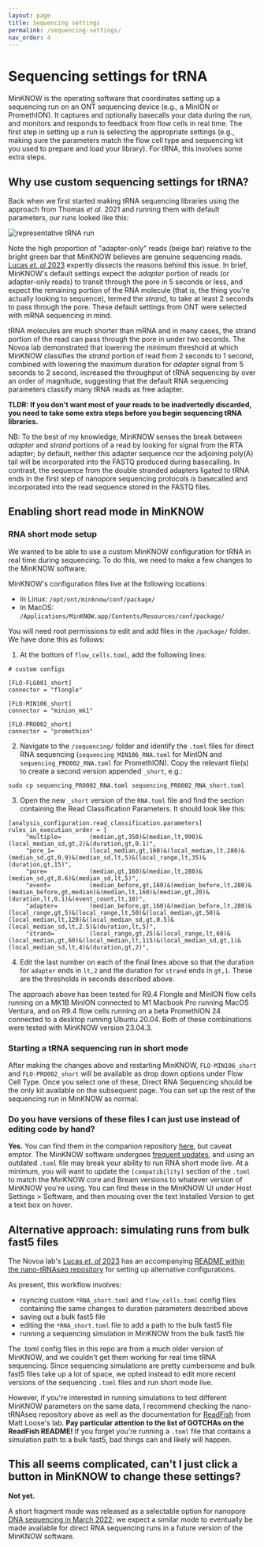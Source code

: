 ```yaml
---
layout: page
title: Sequencing settings
permalink: /sequencing-settings/
nav_order: 4
---
```

# Sequencing settings for tRNA
MinKNOW is the operating software that coordinates setting up a sequencing run on an ONT sequencing device (e.g., a MinION or PromethION). It captures and optionally basecalls your data during the run, and monitors and responds to feedback from flow cells in real time. The first step in setting up a run is selecting the appropriate settings (e.g., making sure the parameters match the flow cell type and sequencing kit you used to prepare and load your library). For tRNA, this involves some extra steps.

## Why use custom sequencing settings for tRNA?
Back when we first started making tRNA sequencing libraries using the approach from Thomas _et al._ 2021 and running them with default parameters, our runs looked like this:

![representative tRNA run](/assets/2022_tRNA_samplerun.jpg)

Note the high proportion of "adapter-only" reads (beige bar) relative to the bright green bar that MinKNOW believes are genuine sequencing reads. [Lucas _et. al_ 2023](https://pubmed.ncbi.nlm.nih.gov/37024678/) expertly dissects the reasons behind this issue. In brief, MinKNOW's default settings expect the _adapter_ portion of reads (or adapter-only reads) to transit through the pore in 5 seconds or less, and expect the remaining portion of the RNA molecule (that is, the thing you're actually looking to sequence), termed the _strand_, to take at least 2 seconds to pass through the pore.  These default settings from ONT were selected with mRNA sequencing in mind. 

tRNA molecules are much shorter than mRNA and in many cases, the strand portion of the read can pass through the pore in under two seconds. The Novoa lab demonstrated that lowering the minimum threshold at which MinKNOW classifies the _strand_ portion of read from 2 seconds to 1 second, combined with lowering the maximum duration for _adapter_ signal from 5 seconds to 2 second, increased the throughput of tRNA sequencing by over an order of magnitude, suggesting that the default RNA sequencing parameters classify many tRNA reads as free adapter.

**TLDR: If you don't want most of your reads to be inadvertedly discarded, you need to take some extra steps **before** you begin sequencing tRNA libraries.**

NB: To the best of my knowledge, MinKNOW senses the break between _adapter_ and _strand_ portions of a read by looking for signal from the RTA adapter; by default, neither this adapter sequence nor the adjoining poly(A) tail will be incorporated into the FASTQ produced during basecalling. In contrast, the sequence from the double stranded adapters ligated to tRNA ends in the first step of nanopore sequencing protocols _is_ basecalled and incorporated into the read sequence stored in the FASTQ files.

## Enabling short read mode in MinKNOW
### RNA short mode setup
We wanted to be able to use a custom MinKNOW configuration for tRNA in real time during sequencing. To do this, we need to make a few changes to the MinKNOW software.

MinKNOW's configuration files live at the following locations:
* In Linux: `/opt/ont/minknow/conf/package/`
* In MacOS: `/Applications/MinKNOW.app/Contents/Resources/conf/package/`

You will need root permissions to edit and add files in the `/package/` folder. We have done this as follows:

1. At the bottom of `flow_cells.toml`, add the following lines:

```
# custom configs

[FLO-FLG001_short]
connector = "flongle"

[FLO-MIN106_short]
connector = "minion_mk1"

[FLO-PRO002_short]
connector = "promethion"
```

2. Navigate to the `/sequencing/` folder and identify the `.toml` files for direct RNA sequencing (`sequencing_MIN106_RNA.toml` for MinION and `sequencing_PRO002_RNA.toml` for PromethION). Copy the relevant file(s) to create a second version appended `_short`, e.g.:

```
sudo cp sequencing_PRO002_RNA.toml sequencing_PRO002_RNA_short.toml 
```
3. Open the new `_short` version of the `RNA.toml` file and find the section containing the Read Classification Parameters. It should look like this:

```
[analysis_configuration.read_classification.parameters]
rules_in_execution_order = [
     "multiple=        (median,gt,350)&(median,lt,990)&(local_median_sd,gt,2)&(duration,gt,0.1)",
     "pore_1=          (local_median,gt,160)&(local_median,lt,280)&(median_sd,gt,0.9)&(median_sd,lt,5)&(local_range,lt,35)&(duration,gt,15)",
     "pore=            (median,gt,160)&(median,lt,280)&(median_sd,gt,0.6)&(median_sd,lt,5)",
     "event=           (median_before,gt,160)&(median_before,lt,280)&(median_before,gt,median)&(median,lt,160)&(median,gt,20)&(duration,lt,0.1)&(event_count,lt,10)",
     "adapter=         (median_before,gt,160)&(median_before,lt,280)&(local_range,gt,5)&(local_range,lt,50)&(local_median,gt,50)&(local_median,lt,120)&(local_median_sd,gt,0.5)&(local_median_sd,lt,2.5)&(duration,lt,5)",
     "strand=          (local_range,gt,25)&(local_range,lt,60)&(local_median,gt,60)&(local_median,lt,115)&(local_median_sd,gt,1)&(local_median_sd,lt,4)&(duration,gt,2)",
```
4. Edit the last number on each of the final lines above so that the duration for `adapter` ends in `lt,2` and the duration for `strand` ends in `gt,1`. These are the thresholds in seconds described above.

The approach above has been tested for R9.4 Flongle and MinION flow cells running on a MK1B MinION connected to M1 Macbook Pro running MacOS Ventura, and on R9.4 flow cells running on a beta PromethION 24 connected to a desktop running Ubuntu 20.04. Both of these combinations were tested with MinKNOW version 23.04.3.

### Starting a tRNA sequencing run in short mode
After making the changes above and restarting MinKNOW, `FLO-MIN106_short` and `FLO-PRO002_short` will be available as drop down options under Flow Cell Type. Once you select one of these, Direct RNA Sequencing should be the only kit available on the subsequent page. You can set up the rest of the sequencing run in MinKNOW as normal.

### Do you have versions of these files I can just use instead of editing code by hand?
**Yes.** You can find them in the companion repository [here](https://github.com/lkwhite/tRNAseq/conf), but caveat emptor. The MinKNOW software undergoes [frequent updates](https://community.nanoporetech.com/downloads), and using an outdated `.toml` file may break your ability to run RNA short mode live. At a minimum, you will want to update the `[compatibility]` section of the `.toml` to match the MinKNOW core and Bream versions to whatever version of MinKNOW you're using. You can find these in the MinKNOW UI under Host Settings > Software, and then mousing over the text Installed Version to get a text box on hover.

## Alternative approach: simulating runs from bulk fast5 files
The Novoa lab's [Lucas _et. al_ 2023](https://pubmed.ncbi.nlm.nih.gov/37024678/) has an accompanying [README within the nano-tRNAseq repository](https://github.com/novoalab/Nano-tRNAseq/tree/main/conf) for setting up alternative configurations.

As present, this workflow involves:
* rsyncing custom `*RNA_short.toml` and `flow_cells.toml` config files containing the same changes to duration parameters described above
* saving out a bulk fast5 file
* editing the `*RNA_short.toml` file to add a path to the bulk fast5 file
* running a sequencing simulation in MinKNOW from the bulk fast5 file

The .toml config files in this repo are from a much older version of MinKNOW, and we couldn't get them working for real time tRNA sequencing. Since sequencing simulations are pretty cumbersome and bulk fast5 files take up a lot of space, we opted instead to edit more recent versions of the sequencing `.toml` files and run short mode live.

However, if you're interested in running simulations to test different MinKNOW parameters on the same data, I recommend checking the nano-tRNAseq repository above as well as the documentation for [ReadFish](https://github.com/LooseLab/readfish) from Matt Loose's lab. **Pay particular attention to the list of GOTCHAs on the ReadFish README!** If you forget you're running a `.toml` file that contains a simulation path to a bulk fast5, bad things can and likely will happen.

## This all seems complicated, can't I just click a button in MinKNOW to change these settings?
  **Not yet.**
  
  A short fragment mode was released as a selectable option for nanopore [DNA sequencing in March 2022](https://nanoporetech.com/applications/techniques/short-fragment-mode); we expect a similar mode to eventually be made available for direct RNA sequencing runs in a future version of the MinKNOW software.